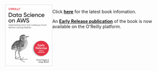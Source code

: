 <img src="cover.png" width="30%" align="left">


Click [**here**](https://datascienceonaws.com) for the latest book infomation.


An [**Early Release publication**](https://learning.oreilly.com/library/view/data-science-on/9781492079385/) of the book is now available on the O'Reilly platform. 
